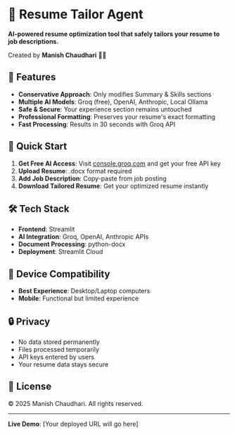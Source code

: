 # 📄 Resume Tailor Agent

**AI-powered resume optimization tool that safely tailors your resume to job descriptions.**

Created by **Manish Chaudhari** 👨‍💻

## 🎯 Features

- **Conservative Approach**: Only modifies Summary & Skills sections
- **Multiple AI Models**: Groq (free), OpenAI, Anthropic, Local Ollama
- **Safe & Secure**: Your experience section remains untouched
- **Professional Formatting**: Preserves your resume's exact formatting
- **Fast Processing**: Results in 30 seconds with Groq API

## 🚀 Quick Start

1. **Get Free AI Access**: Visit [console.groq.com](https://console.groq.com) and get your free API key
2. **Upload Resume**: .docx format required
3. **Add Job Description**: Copy-paste from job posting
4. **Download Tailored Resume**: Get your optimized resume instantly

## 🛠️ Tech Stack

- **Frontend**: Streamlit
- **AI Integration**: Groq, OpenAI, Anthropic APIs
- **Document Processing**: python-docx
- **Deployment**: Streamlit Cloud

## 📱 Device Compatibility

- **Best Experience**: Desktop/Laptop computers
- **Mobile**: Functional but limited experience

## 🔒 Privacy

- No data stored permanently
- Files processed temporarily
- API keys entered by users
- Your resume data stays secure

## 📄 License

© 2025 Manish Chaudhari. All rights reserved.

---

**Live Demo**: [Your deployed URL will go here]
